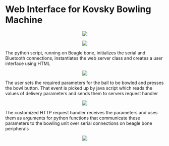 # Web Interface for Kovsky Bowling Machine

<p align="center">
<img src="http://s13.postimg.org/5fzsswb6f/Screen_Shot_2014_11_19_at_2_18_15_AM.png" />
</p>

<p align="center">
<img src="http://picoolio.net/images/2014/11/19/Capturge.jpg" />
</p>

The python script, running on Beagle bone, initializes the serial and Bluetooth connections, instantiates the web server class and creates a user interface using HTML 

<p align="center">
<img src="http://picoolio.net/images/2014/11/19/ScreenShot2014-11-19at2.24.33AM.png" />
</p>

The user sets the required parameters for the ball to be bowled and presses the bowl button. That event is picked up by java script which reads the values of delivery parameters and sends them to servers request handler

<p align="center">
<img src="http://picoolio.net/images/2014/11/19/ScreenShot2014-11-19at2.24.43AM.png" />
</p>

The customized HTTP request handler receives the parameters and uses them as arguments for python functions that communicate these parameters to the bowling unit over serial connections on beagle bone peripherals

<p align="center">
<img src="http://picoolio.net/images/2014/11/19/ScreenShot2014-11-19at2.25.01AM.png" />
</p>

